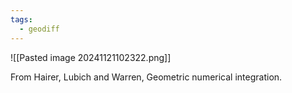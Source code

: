 ```yaml
---
tags:
  - geodiff
---
```

![[Pasted image 20241121102322.png]]

From Hairer, Lubich and Warren, Geometric numerical integration.
